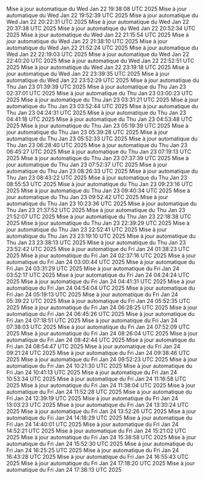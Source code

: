Mise à jour automatique du Wed Jan 22 19:38:08 UTC 2025
Mise à jour automatique du Wed Jan 22 19:52:39 UTC 2025
Mise à jour automatique du Wed Jan 22 20:22:31 UTC 2025
Mise à jour automatique du Wed Jan 22 20:37:38 UTC 2025
Mise à jour automatique du Wed Jan 22 20:52:34 UTC 2025
Mise à jour automatique du Wed Jan 22 21:15:54 UTC 2025
Mise à jour automatique du Wed Jan 22 21:38:10 UTC 2025
Mise à jour automatique du Wed Jan 22 21:52:24 UTC 2025
Mise à jour automatique du Wed Jan 22 22:19:03 UTC 2025
Mise à jour automatique du Wed Jan 22 22:40:20 UTC 2025
Mise à jour automatique du Wed Jan 22 22:52:51 UTC 2025
Mise à jour automatique du Wed Jan 22 23:19:18 UTC 2025
Mise à jour automatique du Wed Jan 22 23:39:35 UTC 2025
Mise à jour automatique du Wed Jan 22 23:52:29 UTC 2025
Mise à jour automatique du Thu Jan 23 01:39:39 UTC 2025
Mise à jour automatique du Thu Jan 23 02:37:01 UTC 2025
Mise à jour automatique du Thu Jan 23 03:00:23 UTC 2025
Mise à jour automatique du Thu Jan 23 03:31:21 UTC 2025
Mise à jour automatique du Thu Jan 23 03:52:44 UTC 2025
Mise à jour automatique du Thu Jan 23 04:24:31 UTC 2025
Mise à jour automatique du Thu Jan 23 04:41:18 UTC 2025
Mise à jour automatique du Thu Jan 23 04:53:48 UTC 2025
Mise à jour automatique du Thu Jan 23 05:19:39 UTC 2025
Mise à jour automatique du Thu Jan 23 05:39:28 UTC 2025
Mise à jour automatique du Thu Jan 23 05:52:33 UTC 2025
Mise à jour automatique du Thu Jan 23 06:28:40 UTC 2025
Mise à jour automatique du Thu Jan 23 06:45:27 UTC 2025
Mise à jour automatique du Thu Jan 23 07:19:13 UTC 2025
Mise à jour automatique du Thu Jan 23 07:37:39 UTC 2025
Mise à jour automatique du Thu Jan 23 07:52:37 UTC 2025
Mise à jour automatique du Thu Jan 23 08:26:33 UTC 2025
Mise à jour automatique du Thu Jan 23 08:43:22 UTC 2025
Mise à jour automatique du Thu Jan 23 08:55:53 UTC 2025
Mise à jour automatique du Thu Jan 23 09:23:16 UTC 2025
Mise à jour automatique du Thu Jan 23 09:40:34 UTC 2025
Mise à jour automatique du Thu Jan 23 09:52:42 UTC 2025
Mise à jour automatique du Thu Jan 23 10:23:36 UTC 2025
Mise à jour automatique du Thu Jan 23 21:37:52 UTC 2025
Mise à jour automatique du Thu Jan 23 21:52:07 UTC 2025
Mise à jour automatique du Thu Jan 23 22:18:38 UTC 2025
Mise à jour automatique du Thu Jan 23 22:39:29 UTC 2025
Mise à jour automatique du Thu Jan 23 22:52:41 UTC 2025
Mise à jour automatique du Thu Jan 23 23:19:10 UTC 2025
Mise à jour automatique du Thu Jan 23 23:38:13 UTC 2025
Mise à jour automatique du Thu Jan 23 23:52:42 UTC 2025
Mise à jour automatique du Fri Jan 24 01:38:23 UTC 2025
Mise à jour automatique du Fri Jan 24 02:37:16 UTC 2025
Mise à jour automatique du Fri Jan 24 03:00:44 UTC 2025
Mise à jour automatique du Fri Jan 24 03:31:29 UTC 2025
Mise à jour automatique du Fri Jan 24 03:52:17 UTC 2025
Mise à jour automatique du Fri Jan 24 04:24:24 UTC 2025
Mise à jour automatique du Fri Jan 24 04:41:31 UTC 2025
Mise à jour automatique du Fri Jan 24 04:54:04 UTC 2025
Mise à jour automatique du Fri Jan 24 05:19:13 UTC 2025
Mise à jour automatique du Fri Jan 24 05:39:22 UTC 2025
Mise à jour automatique du Fri Jan 24 05:52:35 UTC 2025
Mise à jour automatique du Fri Jan 24 06:28:25 UTC 2025
Mise à jour automatique du Fri Jan 24 06:45:26 UTC 2025
Mise à jour automatique du Fri Jan 24 07:18:51 UTC 2025
Mise à jour automatique du Fri Jan 24 07:38:03 UTC 2025
Mise à jour automatique du Fri Jan 24 07:52:09 UTC 2025
Mise à jour automatique du Fri Jan 24 08:26:04 UTC 2025
Mise à jour automatique du Fri Jan 24 08:42:44 UTC 2025
Mise à jour automatique du Fri Jan 24 08:54:47 UTC 2025
Mise à jour automatique du Fri Jan 24 09:21:24 UTC 2025
Mise à jour automatique du Fri Jan 24 09:38:46 UTC 2025
Mise à jour automatique du Fri Jan 24 09:52:23 UTC 2025
Mise à jour automatique du Fri Jan 24 10:21:30 UTC 2025
Mise à jour automatique du Fri Jan 24 10:41:13 UTC 2025
Mise à jour automatique du Fri Jan 24 10:53:34 UTC 2025
Mise à jour automatique du Fri Jan 24 11:16:58 UTC 2025
Mise à jour automatique du Fri Jan 24 11:38:04 UTC 2025
Mise à jour automatique du Fri Jan 24 11:52:28 UTC 2025
Mise à jour automatique du Fri Jan 24 12:39:19 UTC 2025
Mise à jour automatique du Fri Jan 24 13:03:23 UTC 2025
Mise à jour automatique du Fri Jan 24 13:30:24 UTC 2025
Mise à jour automatique du Fri Jan 24 13:52:26 UTC 2025
Mise à jour automatique du Fri Jan 24 14:18:29 UTC 2025
Mise à jour automatique du Fri Jan 24 14:40:01 UTC 2025
Mise à jour automatique du Fri Jan 24 14:52:21 UTC 2025
Mise à jour automatique du Fri Jan 24 15:21:02 UTC 2025
Mise à jour automatique du Fri Jan 24 15:38:58 UTC 2025
Mise à jour automatique du Fri Jan 24 15:52:30 UTC 2025
Mise à jour automatique du Fri Jan 24 16:25:25 UTC 2025
Mise à jour automatique du Fri Jan 24 16:43:28 UTC 2025
Mise à jour automatique du Fri Jan 24 16:55:43 UTC 2025
Mise à jour automatique du Fri Jan 24 17:18:20 UTC 2025
Mise à jour automatique du Fri Jan 24 17:38:13 UTC 2025
